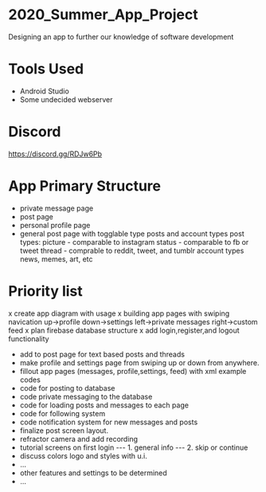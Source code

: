 # 2020_Summer_App_Project
Designing an app to further our knowledge of software development 


# Tools Used
- Android Studio
- Some undecided webserver

# Discord
https://discord.gg/RDJw6Pb
# App Primary Structure
- private message page
- post page
- personal profile page
- general post page with togglable type posts and account types
post types: 
 picture - comparable to instagram
 status - comparable to fb or tweet
 thread - comprable to reddit, tweet, and tumblr
account types
 news, memes, art, etc 
 
# Priority list
x create app diagram with usage 
x building app pages with swiping navication 
   up->profile
   down->settings
   left->private messages 
   right->custom feed
x plan firebase database structure 
x add login,register,and logout functionality
- add to post page for text based posts and threads
- make profile and settings page from swiping up or down from anywhere.
- fillout app pages (messages, profile,settings, feed) with xml example codes
- code for posting to database
- code private messaging to the database
- code for loading posts and messages to each page
- code for following system
- code notification system for new messages and posts
- finalize post screen layout. 
- refractor camera and add recording
- tutorial screens on first login
--- 1. general info
--- 2. skip or continue 
- discuss colors logo and styles with u.i.
- ...
- other features and settings to be determined
- ...
